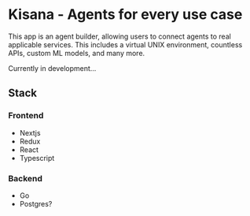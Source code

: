 # Kisana - Agents for every use case
This app is an agent builder, allowing users to connect agents to
real applicable services. This includes a virtual UNIX environment,
countless APIs, custom ML models, and many more.

Currently in development...

## Stack
### Frontend
- Nextjs
- Redux
- React
- Typescript
### Backend
- Go
- Postgres?